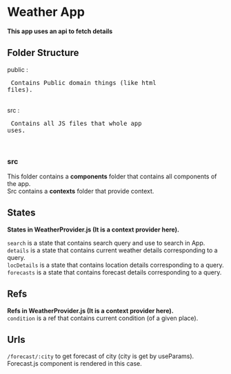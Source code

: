 # Weather App 
**This app uses an api to fetch details**<br/>

## Folder Structure
public :<pre> Contains Public domain things (like html files).</pre><br/>
src :  <pre>  Contains all JS files that whole app uses.</pre><br/>

### src
This folder contains a **components** folder that contains all components of the app.<br/>
Src contains a **contexts** folder that provide context.<br/>

## States
**States in WeatherProvider.js (It is a context provider here).**

`search` is a state that contains search query and use to search in App.<br/>
`details` is a state that contains current weather details corresponding to a query.<br/>
`locDetails` is a state that contains location details corresponding to a query.<br/>
`forecasts` is a state that contains forecast details corresponding to a query.<br/>

## Refs
**Refs in WeatherProvider.js (It is a context provider here).**<br/>
`condition` is a ref that contains current condition (of a given place).<br/>

## Urls
`/forecast/:city` to get forecast of city (city is get by useParams). <br/>
Forecast.js component is rendered in this case.<br/>
